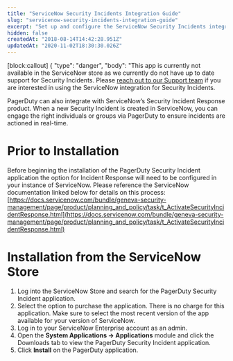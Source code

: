 ```yaml
---
title: "ServiceNow Security Incidents Integration Guide"
slug: "servicenow-security-incidents-integration-guide"
excerpt: "Set up and configure the ServiceNow Security Incidents integration"
hidden: false
createdAt: "2018-08-14T14:42:28.951Z"
updatedAt: "2020-11-02T18:30:30.026Z"
---
```

[block:callout]
{
  "type": "danger",
  "body": "This app is currently not available in the ServiceNow store as we currently do not have up to date support for Security Incidents. Please [reach out to our Support team](https://www.pagerduty.com/contact-us/)  if you are interested in using the ServiceNow integration for Security Incidents.
</Callout>


PagerDuty can also integrate with ServiceNow’s Security Incident Response product. When a new Security Incident is created in ServiceNow, you can engage the right individuals or groups via PagerDuty to ensure incidents are actioned in real-time.

# Prior to Installation
Before beginning the installation of the PagerDuty Security Incident application the option for Incident Response will need to be configured in your instance of ServiceNow. Please reference the ServiceNow documentation linked below for details on this process: [https://docs.servicenow.com/bundle/geneva-security-management/page/product/planning_and_policy/task/t_ActivateSecurityIncidentResponse.html](https://docs.servicenow.com/bundle/geneva-security-management/page/product/planning_and_policy/task/t_ActivateSecurityIncidentResponse.html)

# Installation from the ServiceNow Store
1. Log into the ServiceNow Store and search for the PagerDuty Security Incident application.
2. Select the option to purchase the application. There is no charge for this application. Make sure to select the most recent version of the app available for your version of ServiceNow.
3. Log in to your ServiceNow Enterprise account as an admin.
4. Open the **System Applications → Applications** module and click the Downloads tab to view the PagerDuty Security Incident application.
5. Click **Install** on the PagerDuty application.